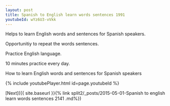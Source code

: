 ```yaml
---
layout: post
title: Spanish to English learn words sentences 1991 
youtubeId: wYz6U3-vVkk
---
```

 
 
Helps to learn English words and sentences for Spanish speakers.

Opportunitiy to repeat the words sentences. 

Practice English language. 
 
10 minutes practice every day. 
 
How to learn English words and sentences for Spanish speakers 
 
{% include youtubePlayer.html id=page.youtubeId %}
 
 
[Next]({{ site.baseurl }}{% link  split2/_posts/2015-05-01-Spanish to english learn words sentences 2141 .md%})
 
